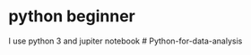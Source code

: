 # python beginner

I use python 3 and jupiter notebook
#   P y t h o n - f o r - d a t a - a n a l y s i s  
 